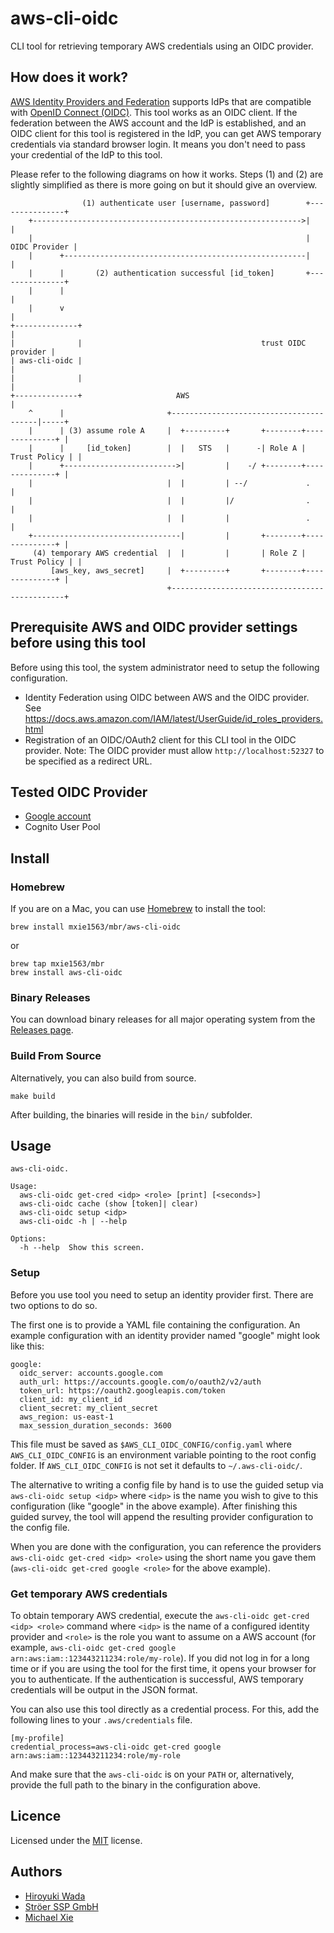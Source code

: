# aws-cli-oidc

CLI tool for retrieving temporary AWS credentials using an OIDC provider.


## How does it work?

[AWS Identity Providers and Federation](https://docs.aws.amazon.com/IAM/latest/UserGuide/id_roles_providers.html)
supports IdPs that are compatible with [OpenID Connect (OIDC)](http://openid.net/connect/). This tool works as an OIDC
client. If the federation between the AWS account and the IdP is established, and an OIDC client for this tool is
registered in the IdP, you can get AWS temporary credentials via standard browser login. It means you don't need to pass
your credential of the IdP to this tool.

Please refer to the following diagrams on how it works.
Steps (1) and (2) are slightly simplified as there is more going on but it should give an overview.

```
                (1) authenticate user [username, password]        +---------------+
    +------------------------------------------------------------>|               |
    |                                                             | OIDC Provider |
    |      +------------------------------------------------------|               |
    |      |       (2) authentication successful [id_token]       +---------------+
    |      |                                                                |
    |      v                                                                |
+--------------+                                                            |
|              |                                        trust OIDC provider |
| aws-cli-oidc |                                                            |
|              |                                                            |
+--------------+                     AWS                                    |
    ^      |                       +----------------------------------------|-----+
    |      | (3) assume role A     |  +---------+       +--------+--------------+ |
    |      |     [id_token]        |  |   STS   |      -| Role A | Trust Policy | |
    |      +------------------------->|         |    -/ +--------+--------------+ |
    |                              |  |         | --/             .               |
    |                              |  |         |/                .               |
    |                              |  |         |                 .               |
    +---------------------------------|         |       +--------+--------------+ |
     (4) temporary AWS credential  |  |         |       | Role Z | Trust Policy | |
         [aws_key, aws_secret]     |  +---------+       +--------+--------------+ |
                                   +----------------------------------------------+
```

## Prerequisite AWS and OIDC provider settings before using this tool

Before using this tool, the system administrator need to setup the following configuration.

- Identity Federation using OIDC between AWS and the OIDC provider.
  See https://docs.aws.amazon.com/IAM/latest/UserGuide/id_roles_providers.html
- Registration of an OIDC/OAuth2 client for this CLI tool in the OIDC provider.
  Note: The OIDC provider must allow `http://localhost:52327` to be specified as a redirect URL.

## Tested OIDC Provider

- [Google account](https://accounts.google.com/.well-known/openid-configuration)
- Cognito User Pool

## Install

### Homebrew

If you are on a Mac, you can use [Homebrew](https://brew.sh) to install the tool:
```
brew install mxie1563/mbr/aws-cli-oidc
```
or
```
brew tap mxie1563/mbr
brew install aws-cli-oidc
```

### Binary Releases
You can download binary releases for all major operating system from the [Releases page](https://github.com/mbrtargeting/aws-cli-oidc/releases).

### Build From Source
Alternatively, you can also build from source.
```shell script
make build
```
After building, the binaries will reside in the `bin/` subfolder.

## Usage

```
aws-cli-oidc.

Usage:
  aws-cli-oidc get-cred <idp> <role> [print] [<seconds>]
  aws-cli-oidc cache (show [token]| clear)
  aws-cli-oidc setup <idp>
  aws-cli-oidc -h | --help

Options:
  -h --help  Show this screen.
```

### Setup

Before you use tool you need to setup an identity provider first.
There are two options to do so.

The first one is to provide a YAML file containing the configuration.
An example configuration with an identity provider named "google" might look like this:
```
google:
  oidc_server: accounts.google.com
  auth_url: https://accounts.google.com/o/oauth2/v2/auth
  token_url: https://oauth2.googleapis.com/token
  client_id: my_client_id
  client_secret: my_client_secret
  aws_region: us-east-1
  max_session_duration_seconds: 3600
```
This file must be saved as `$AWS_CLI_OIDC_CONFIG/config.yaml` where `AWS_CLI_OIDC_CONFIG` is an environment variable
pointing to the root config folder.
If `AWS_CLI_OIDC_CONFIG` is not set it defaults to `~/.aws-cli-oidc/`.

The alternative to writing a config file by hand is to use the guided setup via `aws-cli-oidc setup <idp>`
where `<idp>` is the name you wish to give to this configuration (like "google" in the above example).
After finishing this guided survey, the tool will append the resulting provider configuration to the
config file.

When you are done with the configuration, you can reference the providers `aws-cli-oidc get-cred <idp> <role>` using
the short name you gave them (`aws-cli-oidc get-cred google <role>` for the above example).

### Get temporary AWS credentials

To obtain temporary AWS credential, execute the `aws-cli-oidc get-cred <idp> <role>` command where `<idp>` is the name
of a configured identity provider and `<role>` is the role you want to assume on a AWS account
(for example, `aws-cli-oidc get-cred google arn:aws:iam::123443211234:role/my-role`).
If you did not log in for a long time or if you are using the tool for the first time, it opens your browser for you to authenticate.
If the authentication is successful, AWS temporary credentials will be output in the JSON format.

You can also use this tool directly as a credential process.
For this, add the following lines to your `.aws/credentials` file.
```
[my-profile]
credential_process=aws-cli-oidc get-cred google arn:aws:iam::123443211234:role/my-role
```
And make sure that the `aws-cli-oidc` is on your `PATH` or, alternatively, provide the full path to the binary in the
configuration above.


## Licence

Licensed under the [MIT](/LICENSE) license.


## Authors

- [Hiroyuki Wada](https://github.com/wadahiro)
- [Ströer SSP GmbH](https://www.stroeer.de/konvergenz-konzepte/daten-technologien/stroeer-ssp.html)
- [Michael Xie](https://github.com/mxie1563)
